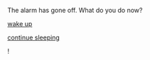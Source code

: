 The alarm has gone off. What do you do now?  

[wake up](situations/training.md)  

[continue sleeping](situations/miss-training.md)  

! [](clock.png)